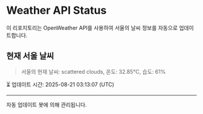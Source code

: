 
# Weather API Status

이 리포지토리는 OpenWeather API를 사용하여 서울의 날씨 정보를 자동으로 업데이트합니다.

## 현재 서울 날씨
> 서울의 현재 날씨: scattered clouds, 온도: 32.85°C, 습도: 61%

⏳ 업데이트 시간: 2025-08-21 03:13:07 (UTC)

---
자동 업데이트 봇에 의해 관리됩니다.
